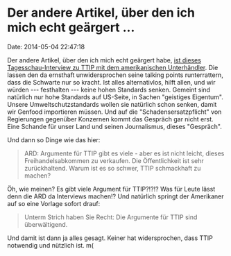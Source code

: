 Der andere Artikel, über den ich mich echt geärgert \...
========================================================

Date: 2014-05-04 22:47:18

Der andere Artikel, über den ich mich echt geärgert habe, [ist dieses
Tagesschau-Interview zu TTIP mit dem amerikanischen
Unterhändler](http://www.tagesschau.de/wirtschaft/ttip-michael-froman100.html).
Die lassen den da ernsthaft unwidersprochen seine talking points
runterrattern, dass die Schwarte nur so kracht. Ist alles alternativlos,
hilft allen, und wir würden --- festhalten --- keine hohen Standards
senken. Gemeint sind natürlich nur hohe Standards auf US-Seite, in
Sachen \"geistiges Eigentum\". Unsere Umweltschutzstandards wollen sie
natürlich schon senken, damit wir Genfood importieren müssen. Und auf
die \"Schadensersatzpflicht\" von Regierungen gegenüber Konzernen kommt
das Gespräch gar nicht erst. Eine Schande für unser Land und seinen
Journalismus, dieses \"Gespräch\".

Und dann so Dinge wie das hier:

> ARD: Argumente für TTIP gibt es viele - aber es ist nicht leicht,
> dieses Freihandelsabkommen zu verkaufen. Die Öffentlichkeit ist sehr
> zurückhaltend. Warum ist es so schwer, TTIP schmackhaft zu machen?

Öh, wie meinen? Es gibt viele Argument für TTIP?!?!? Was für Leute lässt
denn die ARD da Interviews machen!? Und natürlich springt der Amerikaner
auf so eine Vorlage sofort drauf:

> Unterm Strich haben Sie Recht: Die Argumente für TTIP sind
> überwältigend.

Und damit ist dann ja alles gesagt. Keiner hat widersprochen, dass TTIP
notwendig und nützlich ist. m(
